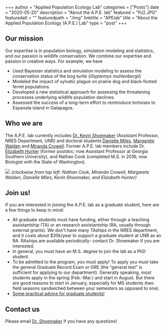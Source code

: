 +++
author = "Applied Population Ecology Lab"
categories = ["Posts"]
date = "2020-05-20"
description = "About the A.P.E. lab"
featured = "PJ2.JPG"
featuredalt = ""
featuredpath = "/img"
linktitle = "APElab"
title = "About the Applied Population Ecology (A.P.E.) Lab"
type = "post"
+++

## Our mission
Our expertise is in population biology, simulation modeling and statistics, and our passion is wildlife conservation. We combine our expertise and passion in creative ways. For example, we have

- Used Bayesian statistics and simulation modeling to assess the conservation status of the bog turtle (*Glyptemys muhlenbergii*)
- Modeled the impact of sylvatic plague on prairie dog and black-footed ferret populations.
- Developed a new statistical approach for assessing the threatening processes underlying wildlife population declines.  
- Assessed the success of a long-term effort to reintroduce tortoises to Espanola island in Galapagos.

## Who we are
The A.P.E. lab currently includes [Dr. Kevin Shoemaker](http://naes.unr.edu/shoemaker/) (Assistant Professor, NRES Department, UNR) and doctoral students [Danielle Miles](/posts/dcmiles/index.html), [Margarete Walden](/posts/Walden/index.html) and [Miranda Crowell](/posts/Crowell/index.html). Former A.P.E. lab members include Dr. [Elizabeth Hunter](/posts/Epost20161003/index.html) (former postdoc; now Assistant Professor at Georgia Southern University), and Nathan Cook (completed M.S. in 2018; now Biologist with the State of Washington).    

![](/img/ApeLabPeople1.jpg)
*(clockwise from top left: Nathan Cook, Miranda Crowell, Margarete Walden, Danielle Miles, Kevin Shoemaker, and Elizabeth Hunter)*

## Join us!
If you are interested in joining the A.P.E. lab as a graduate student, here are a few things to keep in mind:   
* All graduate students must have funding, either through a teaching assistantship (TA) or an research assistantship (RA, usually through external grants). We don't have many TAships in the NRES department, and it costs about $30k/year to support a graduate student at UNR as an RA. RAships are available periodically- contact Dr. Shoemaker if you are interested.  
* In general, you must have an M.S. degree to join the lab as a PhD student.   
* To be admitted to the program, you must apply! To apply you must take the general Graduate Record Exam or GRE (the “general test” is sufficient for applying to our department). Generally speaking, most students apply in the spring (Feb.-Mar.) and start in August. But there are good reasons to start in January, especially for MS students (two field seasons sandwiched between your semesters as opposed to one).
* [Some practical advice for graduate students!](/pdf/Witz_grad_advice.pdf)

## Contact us
Please email [Dr. Shoemaker](kevinshoemaker@unr.edu) if you have any questions!
